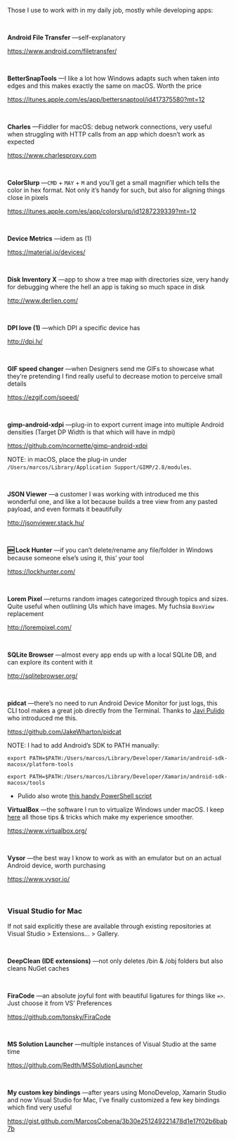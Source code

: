 Those I use to work with in my daily job, mostly while developing apps:

 

**Android File Transfer** —self-explanatory

<https://www.android.com/filetransfer/>

 

**BetterSnapTools** —I like a lot how Windows adapts such when taken into edges
and this makes exactly the same on macOS. Worth the price

<https://itunes.apple.com/es/app/bettersnaptool/id417375580?mt=12>

 

**Charles** —Fiddler for macOS: debug network connections, very useful when
struggling with HTTP calls from an app which doesn’t work as expected

<https://www.charlesproxy.com>

 

**ColorSlurp** —`CMD` + `MAY` + `M` and you’ll get a small magnifier which tells
the color in hex format. Not only it’s handy for such, but also for aligning
things close in pixels

<https://itunes.apple.com/es/app/colorslurp/id1287239339?mt=12>

 

**Device Metrics** —idem as (1)

<https://material.io/devices/>

 

**Disk Inventory X** —app to show a tree map with directories size, very handy
for debugging where the hell an app is taking so much space in disk

<http://www.derlien.com/>

 

**DPI love (1)** —which DPI a specific device has

<http://dpi.lv/>

 

**GIF speed changer** —when Designers send me GIFs to showcase what they’re
pretending I find really useful to decrease motion to perceive small details

<https://ezgif.com/speed/>

 

**gimp-android-xdpi** —plug-in to export current image into multiple Android
densities (Target DP Width is that which will have in mdpi) 

<https://github.com/ncornette/gimp-android-xdpi>

NOTE: in macOS, place the plug-in under `/Users/marcos/Library/Application
Support/GIMP/2.8/modules`.

 

**JSON Viewer** —a customer I was working with introduced me this wonderful one,
and like a lot because builds a tree view from any pasted payload, and even
formats it beautifully

<http://jsonviewer.stack.hu/>

 

**🆕 Lock Hunter** —if you can’t delete/rename any file/folder in Windows
because someone else’s using it, this’ your tool

<https://lockhunter.com/>

 

**Lorem Pixel** —returns random images categorized through topics and sizes.
Quite useful when outlining UIs which have images. My fuchsia `BoxView`
replacement

<http://lorempixel.com/>

 

**SQLite Browser** —almost every app ends up with a local SQLite DB, and can
explore its content with it

<http://sqlitebrowser.org/>

 

**pidcat** —there’s no need to run Android Device Monitor for just logs, this
CLI tool makes a great job directly from the Terminal. Thanks to [Javi
Pulido](https://twitter.com/pulimento) who introduced me this.

<https://github.com/JakeWharton/pidcat>

NOTE: I had to add Android’s SDK to PATH manually:

`export
PATH=$PATH:/Users/marcos/Library/Developer/Xamarin/android-sdk-macosx/platform-tools`

`export
PATH=$PATH:/Users/marcos/Library/Developer/Xamarin/android-sdk-macosx/tools`

- Pulido also wrote [this handy PowerShell script](https://gist.github.com/pulimento/ddd82080232360a49a2e4c751bf16515)

**VirtualBox** —the software I run to virtualize Windows under macOS. I keep
[here](https://medium.com/@MarcosCobena/tips-tricks-to-rely-in-virtualbox-e9e28c8cd180)
all those tips & tricks which make my experience smoother.

<https://www.virtualbox.org/>

 

**Vysor** —the best way I know to work as with an emulator but on an actual
Android device, worth purchasing

<https://www.vysor.io/>

 

### Visual Studio for Mac

If not said explicitly these are available through existing repositories at
Visual Studio \> Extensions… \> Gallery.

 

**DeepClean (IDE extensions)** —not only deletes /bin & /obj folders but also
cleans NuGet caches

 

**FiraCode** —an absolute joyful font with beautiful ligatures for things like
`=>`. Just choose it from VS’ Preferences

<https://github.com/tonsky/FiraCode>

 

**MS Solution Launcher** —multiple instances of Visual Studio at the same time

<https://github.com/Redth/MSSolutionLauncher>

 

**My custom key bindings** —after years using MonoDevelop, Xamarin Studio and
now Visual Studio for Mac, I’ve finally customized a few key bindings which find
very useful

<https://gist.github.com/MarcosCobena/3b30e251249221478d1e17f02b6bab7b>
